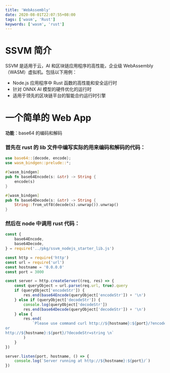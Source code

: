 ```yaml
---
title: 'WebAssembly'
date: 2020-08-01T22:07:55+08:00
tags: ['wasm', 'Rust']
keywords: ['wasm', 'rust']
---
```


# SSVM 简介

SSVM 是适用于云，AI 和区块链应用程序的高性能，企业级 WebAssembly（WASM）虚拟机。包括以下用例：

-   Node.js 应用程序中 Rust 函数的高性能和安全运行时
-   针对 ONNX AI 模型的硬件优化的运行时
-   适用于领先的区块链平台的智能合约运行时引擎

# 一个简单的 Web App

**功能**：base64 的编码和解码

### 首先在 rust 的 lib 文件中编写实际的用来编码和解码的代码：

```rust
use base64::{decode, encode};
use wasm_bindgen::prelude::*;

#[wasm_bindgen]
pub fn base64Encode(s: &str) -> String {
    encode(s)
}

#[wasm_bindgen]
pub fn base64Decode(s: &str) -> String {
    String::from_utf8(decode(s).unwrap()).unwrap()
}

```

### 然后在 node 中调用 rust 代码：

```js
const {
    base64Encode,
    base64Decode,
} = require('../pkg/ssvm_nodejs_starter_lib.js')

const http = require('http')
const url = require('url')
const hostname = '0.0.0.0'
const port = 3000

const server = http.createServer((req, res) => {
    const queryObject = url.parse(req.url, true).query
    if (queryObject['encodeStr']) {
        res.end(base64Encode(queryObject['encodeStr']) + '\n')
    } else if (queryObject['decodeStr']) {
        console.log(queryObject['decodeStr'])
        res.end(base64Decode(queryObject['decodeStr']) + '\n')
    } else {
        res.end(
            `Please use command curl http://${hostname}:${port}/?encodeStr=string
or
http://${hostname}:${port}/?decodeStr=string \n`
        )
    }
})

server.listen(port, hostname, () => {
    console.log(`Server running at http://${hostname}:${port}/`)
})
```
